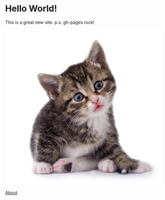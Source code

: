 # Hello World!

This is a great new site.
p.s. gh-pages rock!

![alt text](cat.png)

[About](about.md)
